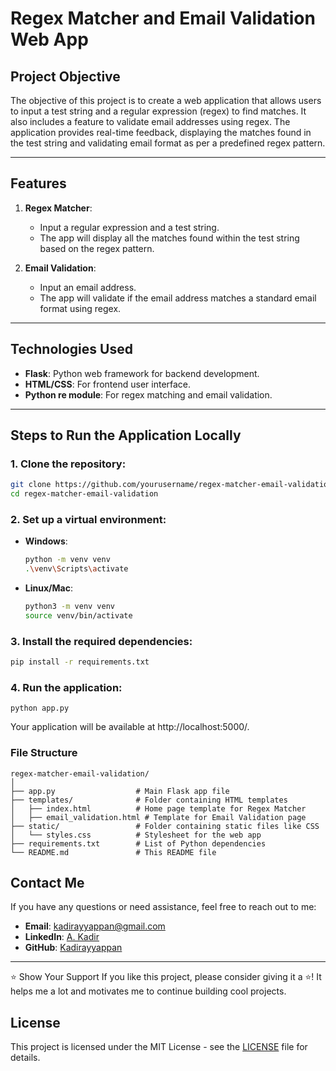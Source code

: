 # Regex Matcher and Email Validation Web App

## Project Objective

The objective of this project is to create a web application that allows users to input a test string and a regular expression (regex) to find matches. It also includes a feature to validate email addresses using regex. The application provides real-time feedback, displaying the matches found in the test string and validating email format as per a predefined regex pattern.

---

## Features

1. **Regex Matcher**: 
   - Input a regular expression and a test string.
   - The app will display all the matches found within the test string based on the regex pattern.

2. **Email Validation**:
   - Input an email address.
   - The app will validate if the email address matches a standard email format using regex.

---

## Technologies Used

- **Flask**: Python web framework for backend development.
- **HTML/CSS**: For frontend user interface.
- **Python re module**: For regex matching and email validation.

---

## Steps to Run the Application Locally

### 1. Clone the repository:
   ```bash
   git clone https://github.com/yourusername/regex-matcher-email-validation.git
   cd regex-matcher-email-validation
```


### 2. Set up a virtual environment:
   - **Windows**:
     ```bash
     python -m venv venv
     .\venv\Scripts\activate
     ```
   - **Linux/Mac**:
     ```bash
     python3 -m venv venv
     source venv/bin/activate
     ```

### 3. Install the required dependencies:
   ```bash
   pip install -r requirements.txt
```

### 4. Run the application:
```
python app.py
```
Your application will be available at http://localhost:5000/.
### File Structure
```
regex-matcher-email-validation/
│
├── app.py                  # Main Flask app file
├── templates/              # Folder containing HTML templates
│   ├── index.html          # Home page template for Regex Matcher
│   ├── email_validation.html # Template for Email Validation page
├── static/                 # Folder containing static files like CSS
│   └── styles.css          # Stylesheet for the web app
├── requirements.txt        # List of Python dependencies
└── README.md               # This README file
```

## Contact Me

If you have any questions or need assistance, feel free to reach out to me:

- **Email**: [kadirayyappan@gmail.com](mailto:kadirayyappan@gmail.com)
- **LinkedIn**: [A. Kadir](https://www.linkedin.com/in/kadir-ayyappan2005)
- **GitHub**: [Kadirayyappan](https://github.com/Kadirayyappan)

---

⭐️ Show Your Support
If you like this project, please consider giving it a ⭐️! It helps me a lot and motivates me to continue building cool projects.

## License

This project is licensed under the MIT License - see the [LICENSE](LICENSE) file for details.
